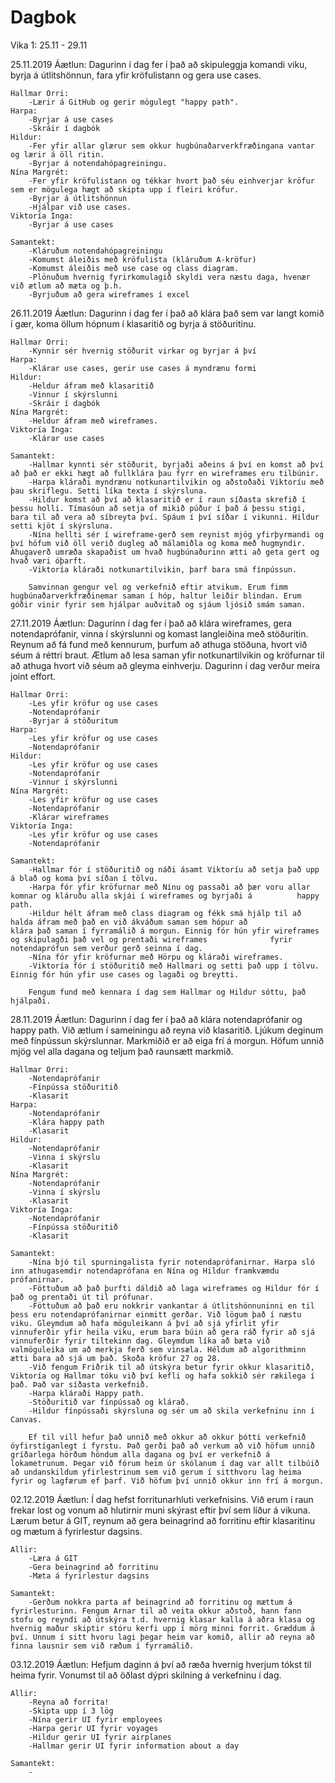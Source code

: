 # Dagbok

Vika 1: 25.11 - 29.11

25.11.2019 
    Áætlun: Dagurinn í dag fer í það að skipuleggja komandi viku, byrja á útlitshönnun, fara yfir kröfulistann og gera use cases.

    Hallmar Orri: 
        -Lærir á GitHub og gerir mögulegt "happy path". 
    Harpa: 
        -Byrjar á use cases
        -Skráir í dagbók
    Hildur: 
        -Fer yfir allar glærur sem okkur hugbúnaðarverkfræðingana vantar og lærir á öll ritin. 
        -Byrjar á notendahópagreiningu. 
    Nína Margrét: 
        -Fer yfir kröfulistann og tékkar hvort það séu einhverjar kröfur sem er mögulega hægt að skipta upp í fleiri kröfur.
        -Byrjar á útlitshönnun
        -Hjálpar við use cases.
    Viktoría Inga: 
        -Byrjar á use cases

    Samantekt: 
        -Kláruðum notendahópagreiningu
        -Komumst áleiðis með kröfulista (kláruðum A-kröfur)
        -Komumst áleiðis með use case og class diagram. 
        -Plönuðum hvernig fyrirkomulagið skyldi vera næstu daga, hvenær við ætlum að mæta og þ.h.
        -Byrjuðum að gera wireframes í excel
        
26.11.2019 
    Áætlun: Dagurinn í dag fer í það að klára það sem var langt komið í gær, koma öllum hópnum í klasaritið og byrja á stöðuritinu.

    Hallmar Orri: 
        -Kynnir sér hvernig stöðurit virkar og byrjar á því
    Harpa: 
        -Klárar use cases, gerir use cases á myndrænu formi
    Hildur: 
        -Heldur áfram með klasaritið
        -Vinnur í skýrslunni
        -Skráir í dagbók
    Nína Margrét: 
        -Heldur áfram með wireframes.
    Viktoría Inga: 
        -Klárar use cases

    Samantekt: 
        -Hallmar kynnti sér stöðurit, byrjaði aðeins á því en komst að því að það er ekki hægt að fullklára þau fyrr en wireframes eru tilbúnir.
        -Harpa kláraði myndrænu notkunartilvikin og aðstoðaði Viktoríu með þau skriflegu. Setti líka texta í skýrsluna.
        -Hildur komst að því að klasaritið er í raun síðasta skrefið í þessu holli. Tímasóun að setja of mikið púður í það á þessu stigi, bara til að vera að síbreyta því. Spáum í því síðar í vikunni. Hildur setti kjöt í skýrsluna.
        -Nína hellti sér í wireframe-gerð sem reynist mjög yfirþyrmandi og því höfum við öll verið dugleg að málamiðla og koma með hugmyndir. Áhugaverð umræða skapaðist um hvað hugbúnaðurinn ætti að geta gert og hvað væri óþarft.
        -Viktoría kláraði notkunartilvikin, þarf bara smá fínpússun.
        
        Samvinnan gengur vel og verkefnið eftir atvikum. Erum fimm hugbúnaðarverkfræðinemar saman í hóp, haltur leiðir blindan. Erum góðir vinir fyrir sem hjálpar auðvitað og sjáum ljósið smám saman. 
        
        
27.11.2019 
    Áætlun: Dagurinn í dag fer í það að klára wireframes, gera notendaprófanir, vinna í skýrslunni og komast langleiðina með stöðuritin. Reynum að fá fund með kennurum, þurfum að athuga stöðuna, hvort við séum á réttri braut. Ætlum að lesa saman yfir notkunartilvikin og kröfurnar til að athuga hvort við séum að gleyma einhverju. Dagurinn í dag verður meira joint effort.

    Hallmar Orri: 
        -Les yfir kröfur og use cases
        -Notendaprófanir
        -Byrjar á stöðuritum
    Harpa: 
        -Les yfir kröfur og use cases
        -Notendaprófanir
    Hildur: 
        -Les yfir kröfur og use cases
        -Notendaprófanir
        -Vinnur í skýrslunni
    Nína Margrét: 
        -Les yfir kröfur og use cases
        -Notendaprófanir
        -Klárar wireframes
    Viktoría Inga: 
        -Les yfir kröfur og use cases
        -Notendaprófanir

    Samantekt: 
        -Hallmar fór í stöðuritið og náði ásamt Viktoríu að setja það upp á blað og koma því síðan í tölvu.
        -Harpa fór yfir kröfurnar með Nínu og passaði að þær voru allar komnar og kláruðu alla skjái í wireframes og byrjaði á          happy path.
        -Hildur hélt áfram með class diagram og fékk smá hjálp til að halda áfram með það en við ákváðum saman sem hópur að             klára það saman í fyrramálið á morgun. Einnig fór hún yfir wireframes og skipulagði það vel og prentaði wireframes              fyrir notendaprófun sem verður gerð seinna í dag.
        -Nína fór yfir kröfurnar með Hörpu og kláraði wireframes.
        -Viktoría fór í stöðuritið með Hallmari og setti það upp í tölvu. Einnig fór hún yfir use cases og lagaði og breytti.
        
        Fengum fund með kennara í dag sem Hallmar og Hildur sóttu, það hjálpaði.


28.11.2019 
    Áætlun: Dagurinn í dag fer í það að klára notendaprófanir og happy path. Við ætlum í sameiningu að reyna við klasaritið. Ljúkum deginum með fínpússun skýrslunnar. Markmiðið er að eiga frí á morgun. Höfum unnið mjög vel alla dagana og teljum það raunsætt markmið.

    Hallmar Orri: 
        -Notendaprófanir
        -Fínpússa stöðuritið
        -Klasarit
    Harpa: 
        -Notendaprófanir
        -Klára happy path
        -Klasarit
    Hildur: 
        -Notendaprófanir
        -Vinna í skýrslu
        -Klasarit
    Nína Margrét: 
        -Notendaprófanir
        -Vinna í skýrslu
        -Klasarit
    Viktoría Inga: 
        -Notendaprófanir
        -Fínpússa stöðuritið
        -Klasarit
        
    Samantekt: 
        -Nína bjó til spurningalista fyrir notendaprófanirnar. Harpa sló inn athugasemdir notendaprófana en Nína og Hildur framkvæmdu prófanirnar.
        -Föttuðum að það þurfti dáldið að laga wireframes og Hildur fór í það og prentaði út til prófunar. 
        -Föttuðum að það eru nokkrir vankantar á útlitshönnuninni en til þess eru notendaprófanirnar einmitt gerðar. Við lögum það í næstu viku. Gleymdum að hafa möguleikann á því að sjá yfirlit yfir vinnuferðir yfir heila viku, erum bara búin að gera ráð fyrir að sjá vinnuferðir fyrir tiltekinn dag. Gleymdum líka að bæta við valmöguleika um að merkja ferð sem vinsæla. Héldum að algorithminn ætti bara að sjá um það. Skoða kröfur 27 og 28.
        -Við fengum Friðrik til að útskýra betur fyrir okkur klasaritið, Viktoría og Hallmar tóku við því kefli og hafa sokkið sér rækilega í það. Það var síðasta verkefnið.
        -Harpa kláraði Happy path. 
        -Stöðuritið var fínpússað og klárað. 
        -Hildur fínpússaði skýrsluna og sér um að skila verkefninu inn í Canvas.
        
        Ef til vill hefur það unnið með okkur að okkur þótti verkefnið óyfirstíganlegt í fyrstu. Það gerði það að verkum að við höfum unnið gríðarlega hörðum höndum alla dagana og því er verkefnið á lokametrunum. Þegar við fórum heim úr skólanum í dag var allt tilbúið að undanskildum yfirlestrinum sem við gerum í sitthvoru lag heima fyrir og lagfærum ef þarf. Við höfum því unnið okkur inn frí á morgun.


02.12.2019 
    Áætlun: Í dag hefst forritunarhluti verkefnisins. Við erum í raun frekar lost og vonum að hlutirnir muni skýrast eftir því sem líður á vikuna. Lærum betur á GIT, reynum að gera beinagrind að forritinu eftir klasaritinu og mætum á fyrirlestur dagsins. 

    Allir:
        -Læra á GIT
        -Gera beinagrind að forritinu
        -Mæta á fyrirlestur dagsins
        
    Samantekt:
        -Gerðum nokkra parta af beinagrind að forritinu og mættum á fyrirlesturinn. Fengum Arnar til að veita okkur aðstoð, hann fann stofu og reyndi að útskýra t.d. hvernig klasar kalla á aðra klasa og hvernig maður skiptir stóru kerfi upp í mörg minni forrit. Græddum á því. Unnum í sitt hvoru lagi þegar heim var komið, allir að reyna að finna lausnir sem við ræðum í fyrramálið.
        
03.12.2019 
    Áætlun: Hefjum daginn á því að ræða hvernig hverjum tókst til heima fyrir. Vonumst til að öðlast dýpri skilning á verkefninu í dag.  

    Allir:
        -Reyna að forrita!
        -Skipta upp í 3 lög
        -Nína gerir UI fyrir employees
        -Harpa gerir UI fyrir voyages
        -Hildur gerir UI fyrir airplanes
        -Hallmar gerir UI fyrir information about a day
        
    Samantekt:
        -
